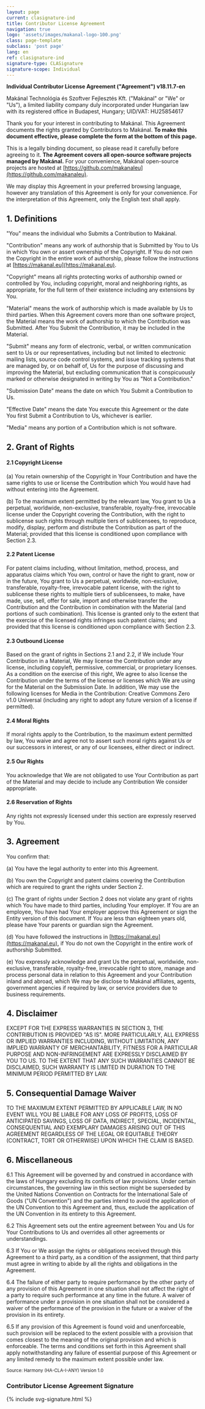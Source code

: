```yaml
---
layout: page
current: clasignature-ind
title: Contributor License Agreement
navigation: true
logo: 'assets/images/makanal-logo-100.png'
class: page-template
subclass: 'post page'
lang: en
ref: clasignature-ind
signature-type: CLASignature
signature-scope: Individual
---
```


**Individual Contributor License Agreement ("Agreement") v18.11.7-en**

Makánal Technológia és Szoftver Fejlesztés Kft. ("Makánal" or "We" or "Us"), a limited
liability company duly incorporated under Hungarian law with its registered office in
Budapest, Hungary; UID/VAT: HU25854617

Thank you for your interest in contributing to Makánal. This Agreement documents the
rights granted by Contributors to Makánal. **To make this document effective, please
complete the form at the bottom of this page.**

This is a legally binding document, so please read it carefully before agreeing to it.
**The Agreement covers all open-source software projects managed by Makánal.** For your
convenience, Makánal open-source projects are hosted at
[https://github.com/makanaleu](https://github.com/makanaleu).

We may display this Agreement in your preferred browsing language, however any
translation of this Agreement is only for your convenience. For the interpretation of
this Agreement, only the English text shall apply.

## 1. Definitions

"You" means the individual who Submits a Contribution to Makánal.

"Contribution" means any work of authorship that is Submitted by You to Us in which
You own or assert ownership of the Copyright. If You do not own the Copyright in the
entire work of authorship, please follow the instructions at
[https://makanal.eu](https://makanal.eu).

"Copyright" means all rights protecting works of authorship owned or controlled by You,
including copyright, moral and neighboring rights, as appropriate, for the full term
of their existence including any extensions by You.

"Material" means the work of authorship which is made available by Us to third parties.
When this Agreement covers more than one software project, the Material means the work
of authorship to which the Contribution was Submitted. After You Submit the Contribution,
it may be included in the Material.

"Submit" means any form of electronic, verbal, or written communication sent to Us or
our representatives, including but not limited to electronic mailing lists, source code
control systems, and issue tracking systems that are managed by, or on behalf of, Us
for the purpose of discussing and improving the Material, but excluding communication
that is conspicuously marked or otherwise designated in writing by You as "Not a
Contribution."

"Submission Date" means the date on which You Submit a Contribution to Us.

"Effective Date" means the date You execute this Agreement or the date You first
Submit a Contribution to Us, whichever is earlier.

"Media" means any portion of a Contribution which is not software.

## 2. Grant of Rights

#### 2.1 Copyright License

(a) You retain ownership of the Copyright in Your Contribution and have the same rights
to use or license the Contribution which You would have had without entering into the
Agreement.

(b) To the maximum extent permitted by the relevant law, You grant to Us a perpetual,
worldwide, non-exclusive, transferable, royalty-free, irrevocable license under the
Copyright covering the Contribution, with the right to sublicense such rights through
multiple tiers of sublicensees, to reproduce, modify, display, perform and distribute
the Contribution as part of the Material; provided that this license is conditioned
upon compliance with Section 2.3.

#### 2.2 Patent License

For patent claims including, without limitation, method, process, and apparatus claims
which You own, control or have the right to grant, now or in the future, You grant to
Us a perpetual, worldwide, non-exclusive, transferable, royalty-free, irrevocable
patent license, with the right to sublicense these rights to multiple tiers of
sublicensees, to make, have made, use, sell, offer for sale, import and otherwise
transfer the Contribution and the Contribution in combination with the Material (and
portions of such combination). This license is granted only to the extent that the
exercise of the licensed rights infringes such patent claims; and provided that this
license is conditioned upon compliance with Section 2.3.

#### 2.3 Outbound License

Based on the grant of rights in Sections 2.1 and 2.2, if We include Your Contribution
in a Material, We may license the Contribution under any license, including copyleft,
permissive, commercial, or proprietary licenses. As a condition on the exercise of
this right, We agree to also license the Contribution under the terms of the license
or licenses which We are using for the Material on the Submission Date.
In addition, We may use the following licenses for Media in the Contribution: Creative
Commons Zero v1.0 Universal (including any right to adopt any future version of a
license if permitted).

#### 2.4 Moral Rights

If moral rights apply to the Contribution, to the maximum extent permitted by law,
You waive and agree not to assert such moral rights against Us or our successors in
interest, or any of our licensees, either direct or indirect.

#### 2.5 Our Rights

You acknowledge that We are not obligated to use Your Contribution as part of the
Material and may decide to include any Contribution We consider appropriate.

#### 2.6 Reservation of Rights

Any rights not expressly licensed under this section are expressly reserved by You.

## 3. Agreement

You confirm that:

(a) You have the legal authority to enter into this Agreement.

(b) You own the Copyright and patent claims covering the Contribution which are
required to grant the rights under Section 2.

(c) The grant of rights under Section 2 does not violate any grant of rights which
You have made to third parties, including Your employer. If You are an employee, You
have had Your employer approve this Agreement or sign the Entity version of this
document. If You are less than eighteen years old, please have Your parents or
guardian sign the Agreement.

(d) You have followed the instructions in [https://makanal.eu](https://makanal.eu),
if You do not own the Copyright in the entire work of authorship Submitted.

(e) You expressly acknowledge and grant Us the perpetual, worldwide, non-exclusive,
transferable, royalty-free, irrevocable right to store, manage and process personal
data in relation to this Agreement and your Contribution inland and abroad, which We
may be disclose to Makánal affiliates, agents, government agencies if required by law,
or service providers due to business requirements.

## 4. Disclaimer

EXCEPT FOR THE EXPRESS WARRANTIES IN SECTION 3, THE CONTRIBUTION IS PROVIDED "AS IS".
MORE PARTICULARLY, ALL EXPRESS OR IMPLIED WARRANTIES INCLUDING, WITHOUT LIMITATION,
ANY IMPLIED WARRANTY OF MERCHANTABILITY, FITNESS FOR A PARTICULAR PURPOSE AND
NON-INFRINGEMENT ARE EXPRESSLY DISCLAIMED BY YOU TO US. TO THE EXTENT THAT ANY SUCH
WARRANTIES CANNOT BE DISCLAIMED, SUCH WARRANTY IS LIMITED IN DURATION TO THE MINIMUM
PERIOD PERMITTED BY LAW.

## 5. Consequential Damage Waiver

TO THE MAXIMUM EXTENT PERMITTED BY APPLICABLE LAW, IN NO EVENT WILL YOU BE LIABLE FOR
ANY LOSS OF PROFITS, LOSS OF ANTICIPATED SAVINGS, LOSS OF DATA, INDIRECT, SPECIAL,
INCIDENTAL, CONSEQUENTIAL AND EXEMPLARY DAMAGES ARISING OUT OF THIS AGREEMENT
REGARDLESS OF THE LEGAL OR EQUITABLE THEORY (CONTRACT, TORT OR OTHERWISE) UPON WHICH
THE CLAIM IS BASED.

## 6. Miscellaneous

6.1 This Agreement will be governed by and construed in accordance with the laws of
Hungary excluding its conflicts of law provisions. Under certain circumstances, the
governing law in this section might be superseded by the United Nations Convention on
Contracts for the International Sale of Goods ("UN Convention") and the parties intend
to avoid the application of the UN Convention to this Agreement and, thus, exclude the
application of the UN Convention in its entirety to this Agreement.

6.2 This Agreement sets out the entire agreement between You and Us for Your
Contributions to Us and overrides all other agreements or understandings.

6.3 If You or We assign the rights or obligations received through this Agreement to
a third party, as a condition of the assignment, that third party must agree in writing
to abide by all the rights and obligations in the Agreement.

6.4 The failure of either party to require performance by the other party of any
provision of this Agreement in one situation shall not affect the right of a party to
require such performance at any time in the future. A waiver of performance under a
provision in one situation shall not be considered a waiver of the performance of the
provision in the future or a waiver of the provision in its entirety.

6.5 If any provision of this Agreement is found void and unenforceable, such provision
will be replaced to the extent possible with a provision that comes closest to the
meaning of the original provision and which is enforceable. The terms and conditions
set forth in this Agreement shall apply notwithstanding any failure of essential
purpose of this Agreement or any limited remedy to the maximum extent possible under
law.

<small>Source: Harmony (HA-CLA-I-ANY) Version 1.0</small>

### Contributor License Agreement Signature

{% include svg-signature.html %}

<div id="signature-type" hidden>CLASignature</div>
<div id="viewer-language" hidden>en</div>
